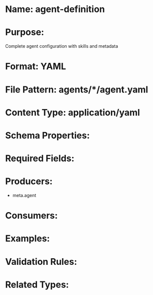 # Name: agent-definition

# Purpose:
Complete agent configuration with skills and metadata

# Format: YAML

# File Pattern: agents/*/agent.yaml

# Content Type: application/yaml

# Schema Properties:

# Required Fields:

# Producers:
- meta.agent

# Consumers:

# Examples:

# Validation Rules:

# Related Types:
